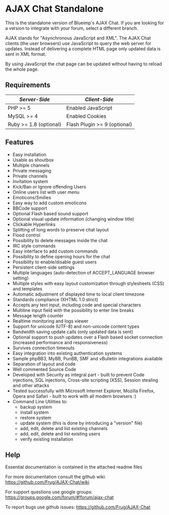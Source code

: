AJAX Chat Standalone
====================

This is the standalone version of Blueimp's AJAX Chat. If you are looking for a version to integrate with your forum, select a different branch.

AJAX stands for "Asynchronous JavaScript and XML".
The AJAX Chat clients (the user browsers) use JavaScript to query the web server for updates.
Instead of delivering a complete HTML page only updated data is sent in XML format. 

By using JavaScript the chat page can be updated without having to reload the whole page.

Requirements
------------



| *Server-Side*          | *Client-Side*                | 
| ---------------------- | ---------------------------- |
| PHP >= 5               | Enabled JavaScript           |
| MySQL >= 4             | Enabled Cookies              |
| Ruby >= 1.8 (optional) | Flash Plugin >= 9 (optional) |


Features
--------
- Easy installation
- Usable as shoutbox
- Multiple channels
- Private messaging
- Private channels
- Invitation system
- Kick/Ban or Ignore offending Users
- Online users list with user menu
- Emoticons/Smilies
- Easy way to add custom emoticons
- BBCode support
- Optional Flash based sound support
- Optional visual update information (changing window title)
- Clickable Hyperlinks
- Splitting of long words to preserve chat layout
- Flood control
- Possibility to delete messages inside the chat
- IRC style commands
- Easy interface to add custom commands
- Possibility to define opening hours for the chat
- Possibility to enable/disable guest users
- Persistent client-side settings
- Multiple languages (auto-detection of ACCEPT_LANGUAGE browser setting)
- Multiple styles with easy layout customization through stylesheets (CSS) and templates
- Automatic adjustment of displayed time to local client timezone
- Standards compliance (XHTML 1.0 strict)
- Accepts any text input, including code and special characters
- Multiline input field with the possibility to enter line breaks
- Message length counter
- Realtime monitoring and logs viewer
- Support for unicode (UTF-8) and non-unicode content types
- Bandwidth saving update calls (only updated data is sent)
- Optional support to push updates over a Flash based socket connection (increased performance and responsiveness)
- Survives connection timeouts
- Easy integration into existing authentication systems
- Sample phpBB3, MyBB, PunBB, SMF and vBulletin integrations available
- Separation of layout and code
- Well commented Source Code
- Developed with Security as integral part - built to prevent Code injections, SQL injections, Cross-site scripting (XSS), Session stealing and other attacks
- Tested successfully with Microsoft Internet Explorer, Mozilla Firefox, Opera and Safari - built to work with all modern browsers :)
- Command Line Utilities to:
    - backup system
    - install system
    - restore system
    - update system (this is done by introducing a "version" file)
    - add, edit, delete and list existing channels
    - add, edit, delete and list existing users
    - verify existing installation

Help
----
Essential documentation is contained in the attached readme files

For more documentation consult the github wiki: https://github.com/Frug/AJAX-Chat/wiki

For support questions use google groups: https://groups.google.com/forum/#!forum/ajax-chat

To report bugs use github issues: https://github.com/Frug/AJAX-Chat
